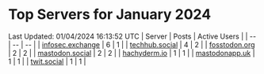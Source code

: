 # Top Servers for January 2024
Last Updated: 01/04/2024 16:13:52 UTC
| Server | Posts | Active Users |
| -- | -- | -- |
| [infosec.exchange](https://infosec.exchange/tags/PowerShell) | 6 | 1 |
| [techhub.social](https://techhub.social/tags/PowerShell) | 4 | 2 |
| [fosstodon.org](https://fosstodon.org/tags/PowerShell) | 2 | 2 |
| [mastodon.social](https://mastodon.social/tags/PowerShell) | 2 | 2 |
| [hachyderm.io](https://hachyderm.io/tags/PowerShell) | 1 | 1 |
| [mastodonapp.uk](https://mastodonapp.uk/tags/PowerShell) | 1 | 1 |
| [twit.social](https://twit.social/tags/PowerShell) | 1 | 1 |
